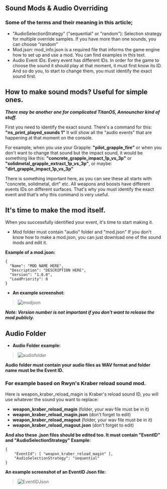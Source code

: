 ## **Sound Mods & Audio Overriding**
### Some of the terms and their meaning in this article;
* "AudioSelectionStrategy" ("sequential" or "random"): Selection strategy for multiple override samples.
If you have more than one sounds, you can choose "random"
* Mod.json: mod_info.json is a required file that informs the game engine how to set up and use a mod. You can find examples in this text.
* Audio Event IDs: Every event has different IDs.
In order for the game to choose the sound it should play at that moment, it must first know its ID.
And so do you, to start to change them, you must identify the exact sound first.

## How to make sound mods? Useful for simple ones. 
***There may be another one for complicated TitanOS, Announcher kind of stuff.***

First you need to identify the exact sound. There's a command for this: **"ns_print_played_sounds 1"**
It will show all the "audio events" that are happening at that moment on the console. 

For example, when you use your Grapple: **"pilot_grapple_fire"** or when you don't want to change that
sound but the impact sound, it would be something like this: **"concrete_grapple_impact_1p_vs_3p"** or
**"solidmetal_grapple_extract_1p_vs_3p"**, or maybe: **"dirt_grapple_impact_1p_vs_3p"**

There is something important here, as you can see these all starts with "concrete, solidmetal, dirt" etc.
All weapons and boosts have different events IDs on different surfaces.
That's why you must identify the exact event and that's why this command is very useful.

## It's time to make the mod itself.
When you successfully identified your event, it's time to start making it.

* Mod folder must contain "audio" folder and "mod.json"
If you don't know how to make a mod.json, you can just download one of the sound mods and edit it.

**Example of a mod.json:**
```
{
  "Name": "MOD NAME HERE",
  "Description": "DESCRIPTION HERE",
  "Version": "1.0.0",
  "LoadPriority": 0
}
```

* **An example screenshot:**
>![modjson](https://raw.githubusercontent.com/rwynx/shitty-img-repo/main/mod.json.png)

***Note: Version number is not important if you don't want to release the mod publicly.***

## Audio Folder
* **Audio Folder example:**
>![audiofolder](https://raw.githubusercontent.com/rwynx/shitty-img-repo/main/folderexample.png)

**Audio folder must contain your audio files as WAV format and folder name must be the Event ID.**

### **For example based on Rwyn's Kraber reload sound mod.**
 Here is weapon_kraber_reload_magin is Kraber's reload sound ID, you will use whatever the sound you want to replace:

* **weapon_kraber_reload_magin** (folder, your wav file must be in it)
* **weapon_kraber_reload_magin.json** (don't forget to edit)
* **weapon_kraber_reload_magout** (folder, your wav file must be in it)
* **weapon_kraber_reload_magout.json** (don't forget to edit)

**And also these .json files should be edited too. It must contain "EventID" and "AudioSelectionStrategy"
Example:**
```
{
	"EventId": [ "weapon_kraber_reload_magin" ],
	"AudioSelectionStrategy": "sequential"
}
```

**An example screenshot of an EventID Json file:**
>![EventIDJson](https://raw.githubusercontent.com/rwynx/shitty-img-repo/main/eventmodjsonexample.png)
